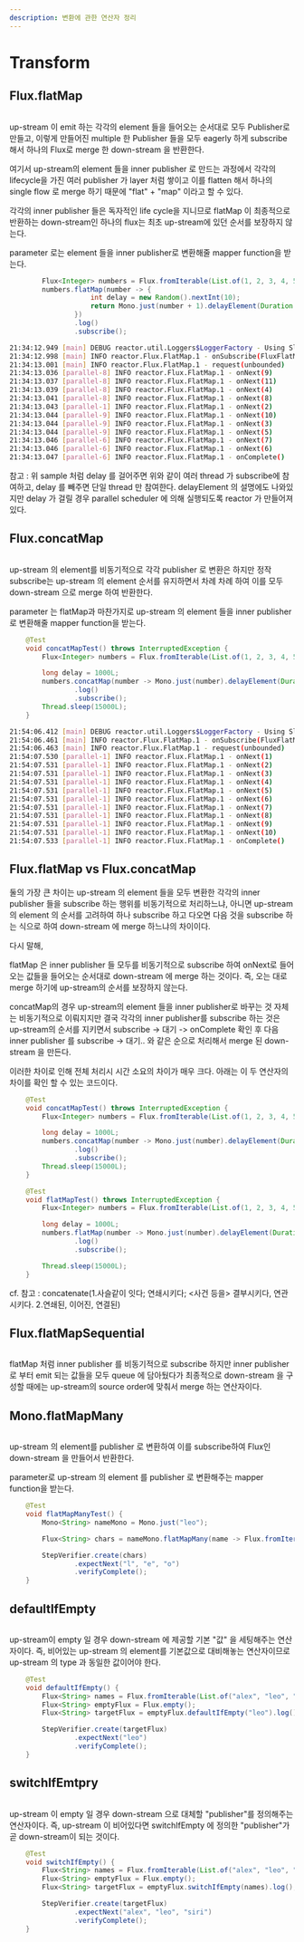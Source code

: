 ```yaml
---
description: 변환에 관한 연산자 정리
---
```


# Transform

## Flux.flatMap

<figure><img src="../../.gitbook/assets/image (60).png" alt=""><figcaption></figcaption></figure>

up-stream 이 emit 하는 각각의 element 들을 들어오는 순서대로 모두 Publisher로 만들고, 이렇게 만들어진 multiple 한 Publisher 들을 모두  eagerly 하게 subscribe 해서 하나의 Flux로 merge 한 down-stream 을 반환한다.

여기서 up-stream의 element 들을 inner publisher 로 만드는 과정에서 각각의 lifecycle을 가진 여러 publisher 가 layer 처럼 쌓이고 이를 flatten 해서 하나의 single flow 로 merge 하기 때문에 "flat" + "map" 이라고 할 수 있다.

각각의 inner publisher 들은 독자적인 life cycle을 지니므로 flatMap 이 최종적으로 반환하는 down-stream인 하나의 flux는 최초 up-stream에 있던 순서를 보장하지 않는다.

parameter 로는 element 들을 inner publisher로 변환해줄 mapper function을 받는다.

```java
        Flux<Integer> numbers = Flux.fromIterable(List.of(1, 2, 3, 4, 5, 6, 7, 8, 9, 10));
        numbers.flatMap(number -> {
                    int delay = new Random().nextInt(10);
                    return Mono.just(number + 1).delayElement(Duration.ofMillis(delay));
                })
                .log()
                .subscribe();
```

```bash
21:34:12.949 [main] DEBUG reactor.util.Loggers$LoggerFactory - Using Slf4j logging framework
21:34:12.998 [main] INFO reactor.Flux.FlatMap.1 - onSubscribe(FluxFlatMap.FlatMapMain)
21:34:13.001 [main] INFO reactor.Flux.FlatMap.1 - request(unbounded)
21:34:13.036 [parallel-8] INFO reactor.Flux.FlatMap.1 - onNext(9)
21:34:13.037 [parallel-8] INFO reactor.Flux.FlatMap.1 - onNext(11)
21:34:13.039 [parallel-8] INFO reactor.Flux.FlatMap.1 - onNext(4)
21:34:13.041 [parallel-8] INFO reactor.Flux.FlatMap.1 - onNext(8)
21:34:13.043 [parallel-1] INFO reactor.Flux.FlatMap.1 - onNext(2)
21:34:13.044 [parallel-9] INFO reactor.Flux.FlatMap.1 - onNext(10)
21:34:13.044 [parallel-9] INFO reactor.Flux.FlatMap.1 - onNext(3)
21:34:13.044 [parallel-9] INFO reactor.Flux.FlatMap.1 - onNext(5)
21:34:13.046 [parallel-6] INFO reactor.Flux.FlatMap.1 - onNext(7)
21:34:13.046 [parallel-6] INFO reactor.Flux.FlatMap.1 - onNext(6)
21:34:13.047 [parallel-6] INFO reactor.Flux.FlatMap.1 - onComplete()
```

참고 : 위 sample 처럼 delay 를 걸어주면 위와 같이 여러 thread  가 subscribe에 참여하고, delay 를 빼주면 단일 thread 만 참여한다. delayElement 의 설명에도 나와있지만 delay 가 걸릴 경우 parallel scheduler 에 의해 실행되도록 reactor 가 만들어져 있다.





## Flux.concatMap

<figure><img src="../../.gitbook/assets/image (52).png" alt=""><figcaption></figcaption></figure>

up-stream 의 element를 비동기적으로 각각 publisher 로 변환은 하지만 정작 subscribe는 up-stream 의 element 순서를 유지하면서 차례 차례 하여 이를 모두 down-stream 으로 merge 하여 반환한다.

parameter 는 flatMap과 마찬가지로 up-stream 의 element 들을 inner publisher 로 변환해줄 mapper function을 받는다.

```java
    @Test
    void concatMapTest() throws InterruptedException {
        Flux<Integer> numbers = Flux.fromIterable(List.of(1, 2, 3, 4, 5, 6, 7, 8, 9, 10));

        long delay = 1000L;
        numbers.concatMap(number -> Mono.just(number).delayElement(Duration.ofMillis(delay)))
                .log()
                .subscribe();
        Thread.sleep(15000L);
    }
```

```bash
21:54:06.412 [main] DEBUG reactor.util.Loggers$LoggerFactory - Using Slf4j logging framework
21:54:06.461 [main] INFO reactor.Flux.FlatMap.1 - onSubscribe(FluxFlatMap.FlatMapMain)
21:54:06.463 [main] INFO reactor.Flux.FlatMap.1 - request(unbounded)
21:54:07.530 [parallel-1] INFO reactor.Flux.FlatMap.1 - onNext(1)
21:54:07.531 [parallel-1] INFO reactor.Flux.FlatMap.1 - onNext(2)
21:54:07.531 [parallel-1] INFO reactor.Flux.FlatMap.1 - onNext(3)
21:54:07.531 [parallel-1] INFO reactor.Flux.FlatMap.1 - onNext(4)
21:54:07.531 [parallel-1] INFO reactor.Flux.FlatMap.1 - onNext(5)
21:54:07.531 [parallel-1] INFO reactor.Flux.FlatMap.1 - onNext(6)
21:54:07.531 [parallel-1] INFO reactor.Flux.FlatMap.1 - onNext(7)
21:54:07.531 [parallel-1] INFO reactor.Flux.FlatMap.1 - onNext(8)
21:54:07.531 [parallel-1] INFO reactor.Flux.FlatMap.1 - onNext(9)
21:54:07.531 [parallel-1] INFO reactor.Flux.FlatMap.1 - onNext(10)
21:54:07.533 [parallel-1] INFO reactor.Flux.FlatMap.1 - onComplete()
```





## Flux.flatMap vs Flux.concatMap

둘의 가장 큰 차이는 up-stream 의 element 들을 모두 변환한 각각의 inner publisher 들을 subscribe 하는 행위를 비동기적으로 처리하느냐, 아니면 up-stream 의 element 의 순서를 고려하여 하나 subscribe 하고 다오면 다음 것을 subscribe 하는 식으로 하여 down-stream 에 merge  하느냐의 차이이다.

다시 말해,

flatMap 은 inner publisher 들 모두를 비동기적으로 subscribe 하여 onNext로 들어오는 값들을 들어오는 순서대로 down-stream 에 merge 하는 것이다. 즉, 오는 대로 merge 하기에 up-stream의 순서를 보장하지 않는다.

concatMap의 경우 up-stream의 element 들을 inner publisher로 바꾸는 것 자체는 비동기적으로 이뤄지지만 결국 각각의 inner publisher를 subscribe 하는 것은 up-stream의 순서를 지키면서 subscribe -> 대기 -> onComplete 확인 후 다음 inner publisher 를 subscribe -> 대기.. 와 같은 순으로 처리해서 merge 된 down-stream 을 만든다.

이러한 차이로 인해 전체 처리시 시간 소요의 차이가 매우 크다. 아래는 이 두 연산자의 차이를 확인 할 수 있는 코드이다.

```java
    @Test
    void concatMapTest() throws InterruptedException {
        Flux<Integer> numbers = Flux.fromIterable(List.of(1, 2, 3, 4, 5, 6, 7, 8, 9, 10));

        long delay = 1000L;
        numbers.concatMap(number -> Mono.just(number).delayElement(Duration.ofMillis(delay)))
                .log()
                .subscribe();
        Thread.sleep(15000L);
    }

    @Test
    void flatMapTest() throws InterruptedException {
        Flux<Integer> numbers = Flux.fromIterable(List.of(1, 2, 3, 4, 5, 6, 7, 8, 9, 10));

        long delay = 1000L;
        numbers.flatMap(number -> Mono.just(number).delayElement(Duration.ofMillis(delay)))
                .log()
                .subscribe();

        Thread.sleep(15000L);
    }
```

cf. 참고 : concatenate(1.사슬같이 잇다; 연쇄시키다; <사건 등을> 결부시키다, 연관시키다. 2.연쇄된, 이어진, 연결된)





## Flux.flatMapSequential

<figure><img src="../../.gitbook/assets/image (63).png" alt=""><figcaption></figcaption></figure>

flatMap 처럼 inner publisher 를 비동기적으로 subscribe 하지만 inner publisher 로 부터 emit 되는 값들을 모두 queue 에 담아뒀다가 최종적으로 down-stream 을 구성할 때에는 up-stream의 source order에 맞춰서 merge 하는 연산자이다.





## Mono.flatMapMany

<figure><img src="../../.gitbook/assets/image (59).png" alt=""><figcaption></figcaption></figure>

up-stream 의 element를 publisher 로 변환하여 이를 subscribe하여 Flux인 down-stream 을 만들어서 반환한다.

parameter로 up-stream 의 element 를 publisher 로 변환해주는 mapper function을 받는다.

```java
    @Test
    void flatMapManyTest() {
        Mono<String> nameMono = Mono.just("leo");

        Flux<String> chars = nameMono.flatMapMany(name -> Flux.fromIterable(List.of(name.split("")))).log();

        StepVerifier.create(chars)
                .expectNext("l", "e", "o")
                .verifyComplete();
    }
```





## defaultIfEmpty

<figure><img src="../../.gitbook/assets/image (51).png" alt=""><figcaption></figcaption></figure>

up-stream이 empty 일 경우 down-stream 에 제공할 기본 "값" 을 세팅해주는 연산자이다. 즉, 비어있는 up-stream 의 element를 기본값으로 대비해놓는 연산자이므로 up-stream 의 type 과 동일한 값이어야 한다.

```java
    @Test
    void defaultIfEmpty() {
        Flux<String> names = Flux.fromIterable(List.of("alex", "leo", "siri"));
        Flux<String> emptyFlux = Flux.empty();
        Flux<String> targetFlux = emptyFlux.defaultIfEmpty("leo").log();

        StepVerifier.create(targetFlux)
                .expectNext("leo")
                .verifyComplete();
    }

```





## switchIfEmtpry

<figure><img src="../../.gitbook/assets/image (56).png" alt=""><figcaption></figcaption></figure>

up-stream 이 empty  일 경우 down-stream 으로 대체할 "publisher"를 정의해주는 연산자이다. 즉, up-stream 이 비어있다면 switchIfEmpty 에 정의한 "publisher"가 곧 down-stream이 되는 것이다.

```java
    @Test
    void switchIfEmpty() {
        Flux<String> names = Flux.fromIterable(List.of("alex", "leo", "siri"));
        Flux<String> emptyFlux = Flux.empty();
        Flux<String> targetFlux = emptyFlux.switchIfEmpty(names).log();

        StepVerifier.create(targetFlux)
                .expectNext("alex", "leo", "siri")
                .verifyComplete();
    }
```

